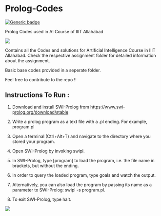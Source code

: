 # Prolog-Codes

[![Generic badge](https://img.shields.io/badge/Artificial-Intelligence-<BLUE>.svg)](https://shields.io/)

Prolog Codes used in AI Course of IIIT Allahabad

![](https://img.shields.io/badge/Language-Prolog-orange.svg)

Contains all the Codes and solutions for Artificial Intelligence Course in IIIT Allahabad.
Check the respective assignment folder for detailed information about the assignment.

Basic base codes provided in a seperate folder.

Feel free to contribute to the repo !!

## Instructions To Run :

1. Download and install SWI-Prolog from https://www.swi-prolog.org/download/stable

2. Write a prolog program as a text file with a .pl ending. For example, program.pl

3. Open a terminal (Ctrl+Alt+T) and navigate to the directory where you stored your program.

4. Open SWI-Prolog by invoking swipl.

5. In SWI-Prolog, type [program] to load the program, i.e. the file name in brackets, but without the ending.

6. In order to query the loaded program, type goals and watch the output.

7. Alternatively, you can also load the program by passing its name as a parameter to SWI-Prolog: swipl -s program.pl.

8. To exit SWI-Prolog, type halt.


![](https://ForTheBadge.com/images/badges/built-with-love.svg)

